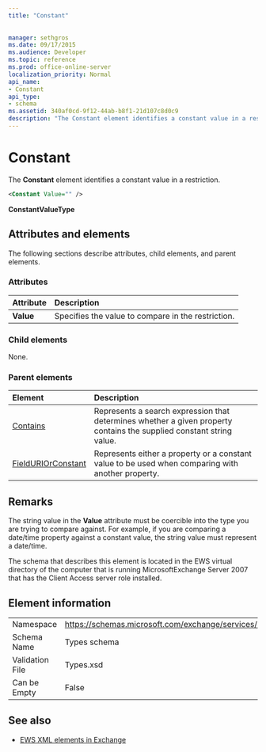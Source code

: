 ```yaml
---
title: "Constant"
 
 
manager: sethgros
ms.date: 09/17/2015
ms.audience: Developer
ms.topic: reference
ms.prod: office-online-server
localization_priority: Normal
api_name:
- Constant
api_type:
- schema
ms.assetid: 340af0cd-9f12-44ab-b8f1-21d107c8d0c9
description: "The Constant element identifies a constant value in a restriction."
---
```


# Constant

The **Constant** element identifies a constant value in a restriction. 
  
```xml
<Constant Value="" />
```

 **ConstantValueType**
## Attributes and elements

The following sections describe attributes, child elements, and parent elements.
  
### Attributes

|**Attribute**|**Description**|
|:-----|:-----|
|**Value** <br/> |Specifies the value to compare in the restriction.  <br/> |
   
### Child elements

None.
  
### Parent elements

|**Element**|**Description**|
|:-----|:-----|
|[Contains](contains.md) <br/> |Represents a search expression that determines whether a given property contains the supplied constant string value.  <br/> |
|[FieldURIOrConstant](fielduriorconstant.md) <br/> |Represents either a property or a constant value to be used when comparing with another property.  <br/> |
   
## Remarks

The string value in the **Value** attribute must be coercible into the type you are trying to compare against. For example, if you are comparing a date/time property against a constant value, the string value must represent a date/time. 
  
The schema that describes this element is located in the EWS virtual directory of the computer that is running MicrosoftExchange Server 2007 that has the Client Access server role installed.
  
## Element information

|||
|:-----|:-----|
|Namespace  <br/> |https://schemas.microsoft.com/exchange/services/2006/types  <br/> |
|Schema Name  <br/> |Types schema  <br/> |
|Validation File  <br/> |Types.xsd  <br/> |
|Can be Empty  <br/> |False  <br/> |
   
## See also



- [EWS XML elements in Exchange](ews-xml-elements-in-exchange.md)


